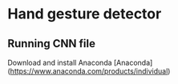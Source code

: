 # Hand gesture detector


## Running CNN file

Download and install Anaconda [Anaconda] (https://www.anaconda.com/products/individual)
```bash

```

